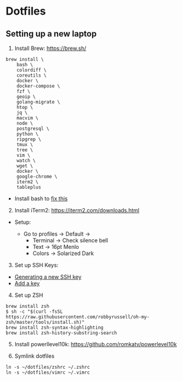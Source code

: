 # Dotfiles

## Setting up a new laptop

1. Install Brew: https://brew.sh/

```
brew install \
	bash \
	colordiff \
    coreutils \
	docker \
	docker-compose \
	fzf \
	geoip \
	golang-migrate \
	htop \
	jq \
	macvim \
	node \
	postgresql \
	python \
	ripgrep \
	tmux \
	tree \
	vim \
	watch \
	wget \
    docker \
    google-chrome \
    iterm2 \
    tableplus
```

* Install bash to [fix this](https://apple.stackexchange.com/questions/291287/globstar-invalid-shell-option-name-on-macos-even-with-bash-4-x)

2. Install iTerm2: https://iterm2.com/downloads.html

- Setup:

  - Go to profiles -> Default ->
    - Terminal -> Check silence bell
    - Text -> 16pt Menlo
    - Colors -> Solarized Dark

3. Set up SSH Keys:

- [Generating a new SSH key](https://docs.github.com/en/github/authenticating-to-github/connecting-to-github-with-ssh/generating-a-new-ssh-key-and-adding-it-to-the-ssh-agent)
- [Add a key](https://github.com/settings/keys)

4. Set up ZSH
```
brew install zsh
$ sh -c "$(curl -fsSL https://raw.githubusercontent.com/robbyrussell/oh-my-zsh/master/tools/install.sh)"
brew install zsh-syntax-highlighting
brew install zsh-history-substring-search
```

5. Install powerllevel10k: https://github.com/romkatv/powerlevel10k

6. Symlink dotfiles
```
ln -s ~/dotfiles/zshrc ~/.zshrc
ln -s ~/dotfiles/vimrc ~/.vimrc
```
